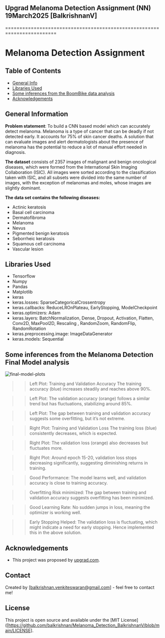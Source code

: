 ## Upgrad Melanoma Detection Assignment (NN) 19March2025 [BalkrishnanV]
========================================================================
# Melanoma Detection Assignment


## Table of Contents
* [General Info](#general-information)
* [Libraries Used](#technologies-used)
* [Some inferences from the BoomBike data analysis](#inferences)
* [Acknowledgements](#acknowledgements)

## General Information
**Problem statement**: To build a CNN based model which can accurately detect melanoma. Melanoma is a type of cancer that can be deadly if not detected early. It accounts for 75% of skin cancer deaths. A solution that can evaluate images and alert dermatologists about the presence of melanoma has the potential to reduce a lot of manual effort needed in diagnosis.

**The dataset** consists of 2357 images of malignant and benign oncological diseases, which were formed from the International Skin Imaging Collaboration (ISIC). All images were sorted according to the classification taken with ISIC, and all subsets were divided into the same number of images, with the exception of melanomas and moles, whose images are slightly dominant.

**The data set contains the following diseases:**

- Actinic keratosis
- Basal cell carcinoma
- Dermatofibroma
- Melanoma
- Nevus
- Pigmented benign keratosis
- Seborrheic keratosis
- Squamous cell carcinoma
- Vascular lesion

## Libraries Used
- Tensorflow
- Numpy
- Pandas
- Matplotlib
- keras
- keras.losses: SparseCategoricalCrossentropy
- keras.callbacks: ReduceLROnPlateau, EarlyStopping, ModelCheckpoint
- keras.optimizers: Adam
- keras.layers: BatchNormalization, Dense, Dropout, Activation, Flatten, Conv2D, MaxPool2D, Rescaling , RandomZoom, RandomFlip, RandomRotation
- keras.preprocessing.image: ImageDataGenerator
- keras.models: Sequential

## Some inferences from the Melanoma Detection Final Model analysis
![final-model-plots](https://github.com/user-attachments/assets/83a3199f-229a-4686-a97a-47a335870882)

>> Left Plot: Training and Validation Accuracy The training accuracy (blue) increases steadily and reaches above 90%.

>> Left Plot: The validation accuracy (orange) follows a similar trend but has fluctuations, stabilizing around 85%.

>> Left Plot: The gap between training and validation accuracy suggests some overfitting, but it’s not extreme.

>> Right Plot: Training and Validation Loss The training loss (blue) consistently decreases, which is expected.

>> Right Plot: The validation loss (orange) also decreases but fluctuates more.

>> Right Plot: Around epoch 15-20, validation loss stops decreasing significantly, suggesting diminishing returns in training.

>> Good Performance: The model learns well, and validation accuracy is close to training accuracy.

>> Overfitting Risk minimized: The gap between training and validation accuracy suggests overfitting has been minimized.

>> Good Learning Rate: No sudden jumps in loss, meaning the optimizer is working well.

>> Early Stopping Helped: The validation loss is fluctuating, which might indicate a need for early stopping. Hence implemented this in the above solution.


## Acknowledgements
- This project was proposed by [upgrad.com](https://learn.upgrad.com/course/5810/segment/59537/359023/1082443/5402985).

## Contact
Created by [balkrishnan.venkiteswaran@gmail.com] - feel free to contact me!


## License
This project is open source and available under the [MIT License]([https://github.com/balkrishnan/Melanoma_Detection_BalkrishnanV/blob/main/LICENSE].

